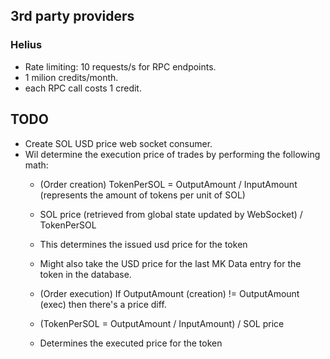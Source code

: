 ## 3rd party providers
### Helius
- Rate limiting: 10 requests/s for RPC endpoints.
- 1 milion credits/month.
- each RPC call costs 1 credit.

## TODO
- Create SOL USD price web socket consumer.
- Wil determine the execution price of trades by performing the following math:
    - (Order creation) TokenPerSOL = OutputAmount / InputAmount (represents the amount of tokens per unit of SOL)
    - SOL price (retrieved from global state updated by WebSocket) / TokenPerSOL
    - This determines the issued usd price for the token
    - Might also take the USD price for the last MK Data entry for the token in the database.

    - (Order execution) If OutputAmount (creation) != OutputAmount (exec) then there's a price diff.
    - (TokenPerSOL = OutputAmount / InputAmount) / SOL price
    - Determines the executed price for the token
